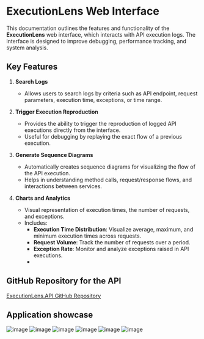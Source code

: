 # ExecutionLens Web Interface

This documentation outlines the features and functionality of the **ExecutionLens** web interface, which interacts with API execution logs. The interface is designed to improve debugging, performance tracking, and system analysis.

## Key Features

1. **Search Logs**
   - Allows users to search logs by criteria such as API endpoint, request parameters, execution time, exceptions, or time range.
   
2. **Trigger Execution Reproduction**
   - Provides the ability to trigger the reproduction of logged API executions directly from the interface.
   - Useful for debugging by replaying the exact flow of a previous execution.

3. **Generate Sequence Diagrams**
   - Automatically creates sequence diagrams for visualizing the flow of the API execution.
   - Helps in understanding method calls, request/response flows, and interactions between services.
   
4. **Charts and Analytics**
   - Visual representation of execution times, the number of requests, and exceptions.
   - Includes:
     - **Execution Time Distribution**: Visualize average, maximum, and minimum execution times across requests.
     - **Request Volume**: Track the number of requests over a period.
     - **Exception Rate**: Monitor and analyze exceptions raised in API executions.
     - 
## GitHub Repository for the API

[ExecutionLens.API GitHub Repository](https://github.com/Andrei1128/ExecutionLens.API)

## Application showcase

![image](https://github.com/user-attachments/assets/074ff722-79fd-41a5-959e-ba9550313eeb)
![image](https://github.com/user-attachments/assets/05fdfc35-6378-4a74-96e1-c58b6e0f7603)
![image](https://github.com/user-attachments/assets/334dcaf3-3975-4d11-94b3-736ae0cc6d27)
![image](https://github.com/user-attachments/assets/feb09263-58ed-46e5-85eb-55f8117979df)
![image](https://github.com/user-attachments/assets/72c6ed5c-72bb-4048-8218-454b025435cc)
![image](https://github.com/user-attachments/assets/4b7dab97-a212-4145-853f-471150331aa4)
